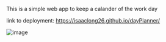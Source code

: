 This is a simple web app to keep a calander of the work day 

link to deployment: https://isaaclong26.github.io/dayPlanner/

![image](https://user-images.githubusercontent.com/54558961/133665523-4dd1e123-1113-4d55-b478-f1511e553ef2.png)
